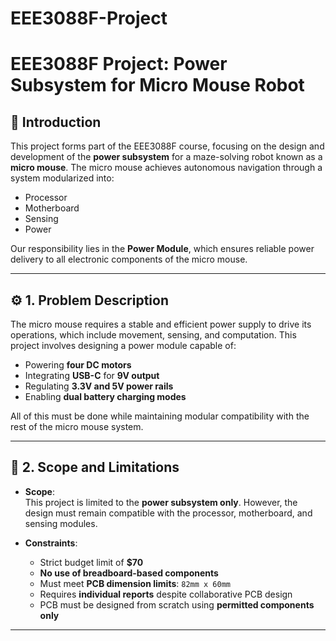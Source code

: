 # EEE3088F-Project
# EEE3088F Project: Power Subsystem for Micro Mouse Robot

## 📌 Introduction

This project forms part of the EEE3088F course, focusing on the design and development of the **power subsystem** for a maze-solving robot known as a **micro mouse**. The micro mouse achieves autonomous navigation through a system modularized into:

- Processor
- Motherboard
- Sensing
- Power

Our responsibility lies in the **Power Module**, which ensures reliable power delivery to all electronic components of the micro mouse.

---

## ⚙️ 1. Problem Description

The micro mouse requires a stable and efficient power supply to drive its operations, which include movement, sensing, and computation. This project involves designing a power module capable of:

- Powering **four DC motors**
- Integrating **USB-C** for **9V output**
- Regulating **3.3V and 5V power rails**
- Enabling **dual battery charging modes**

All of this must be done while maintaining modular compatibility with the rest of the micro mouse system.

---

## 📐 2. Scope and Limitations

- **Scope**:  
  This project is limited to the **power subsystem only**. However, the design must remain compatible with the processor, motherboard, and sensing modules.

- **Constraints**:
  - Strict budget limit of **$70**
  - **No use of breadboard-based components**
  - Must meet **PCB dimension limits**: `82mm x 60mm`
  - Requires **individual reports** despite collaborative PCB design
  - PCB must be designed from scratch using **permitted components only**

---

